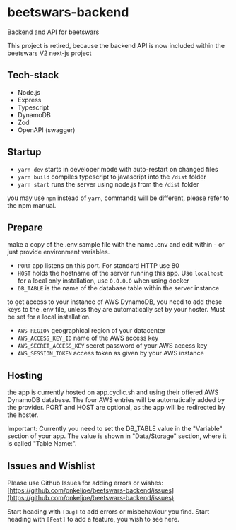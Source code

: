 # beetswars-backend

Backend and API for beetswars

This project is retired, because the backend API is now included within the beetswars V2 next-js project

## Tech-stack

- Node.js
- Express
- Typescript
- DynamoDB
- Zod
- OpenAPI (swagger)

## Startup

- `yarn dev` starts in developer mode with auto-restart on changed files
- `yarn build` compiles typescript to javascript into the `/dist` folder
- `yarn start` runs the server using node.js from the `/dist` folder

you may use `npm` instead of `yarn`, commands will be different, please refer to the npm manual.

## Prepare

make a copy of the .env.sample file with the name .env and edit within - or
just provide environment variables.

- `PORT` app listens on this port. For standard HTTP use 80
- `HOST` holds the hostname of the server running this app. Use `localhost` for a local only installation, use `0.0.0.0` when using docker
- `DB_TABLE` is the name of the database table within the server instance

to get access to your instance of AWS DynamoDB, you need to add these keys to the .env file, unless they are automatically set by your hoster. Must be set for a local installation.

- `AWS_REGION` geographical region of your datacenter
- `AWS_ACCESS_KEY_ID` name of the AWS access key
- `AWS_SECRET_ACCESS_KEY` secret password of your AWS access key
- `AWS_SESSION_TOKEN` access token as given by your AWS instance

## Hosting

the app is currently hosted on app.cyclic.sh and using their offered AWS DynamoDB database. The four AWS entries will be automatically added by the provider. PORT and HOST are optional, as the app will be redirected by the hoster.

Important: Currently you need to set the DB_TABLE value in the "Variable" section of your app. The value is shown in "Data/Storage" section, where it is called "Table Name:".

## Issues and Wishlist

Please use Github Issues for adding errors or wishes:
[https://github.com/onkeljoe/beetswars-backend/issues](https://github.com/onkeljoe/beetswars-backend/issues)

Start heading with `[Bug]` to add errors or misbehaviour you find.
Start heading with `[Feat]` to add a feature, you wish to see here.
